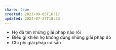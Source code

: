 ```yaml
---
share: true
created: 2023-09-05T16:17
updated: 2024-07-27T18:33
---
```

- Họ đã tìm những giải pháp nào rồi
- Điều gì khiến họ không dùng những giải pháp đó
- Chi phí giải pháp có sẵn
